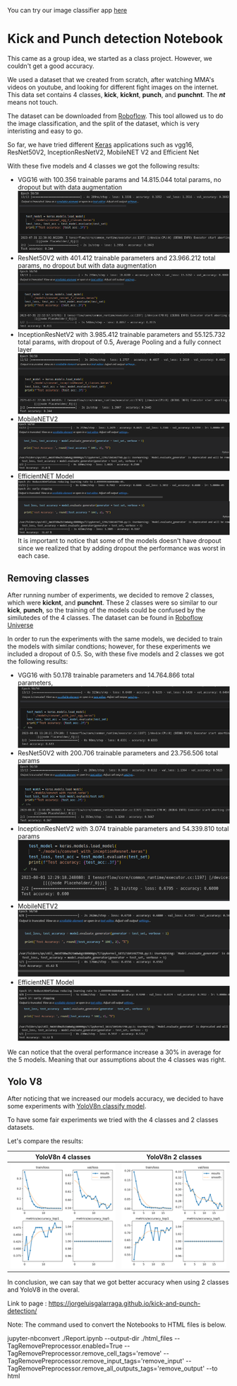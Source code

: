 You can try our image classifier app [here](https://kick-and-punch-classifier.streamlit.app/)

# Kick and Punch detection Notebook
This came as a group idea, we started as a class project. However, we couldn't get a good accuracy.

We used a dataset that we created from scratch, after watching MMA's videos on youtube, and looking for different fight images on the internet. This data set contains 4 classes, **kick**, **kicknt**, **punch**, and **punchnt**. The ***nt*** means not touch.

The dataset can be downloaded from [Roboflow](https://universe.roboflow.com/georgebrown/punch-and-kick-detection-group). This tool allowed us to do the image classification, and the split of the dataset, which is very interisting and easy to go.

So far, we have tried different  [Keras](https://keras.io/api/applications/) applications such as vgg16, ResNet50V2, InceptionResNetV2, MobileNET V2 and Efficient Net

With these five models and 4 classes we got the following results:

- VGG16 with 100.356 trainable params and 14.815.044 total params, no dropout but with data augmentation ![VGG16 4 classes](/images/image-3.png)
- ResNet50V2 with 401.412 trainable parameters and 23.966.212 total params, no dropout but with data augmentation ![ResNet50V2 4 classes](/images/image-4.png)
- InceptionResNetV2 with 3.985.412 trainable parameters and 55.125.732 total params, with dropout of 0.5, Average Pooling and a fully connect layer ![InceptionResNetV2 with 4 classes](/images/image-5.png)
- MobileNETV2 ![MobileNETV2 with 4 classes](/images/image-6.png)
- EfficientNET Model ![EfficientNET Model with 4 classes](/images/image-7.png)
It is important to notice that some of the models doesn't have dropout since we realized that by adding dropout the performance was worst in each case.

## Removing classes

After running number of experiments, we decided to remove 2 classes, which were **kicknt**, and **punchnt**. These 2 classes were so similar to our **kick**, **punch**, so the training of the models could be confused by the similutedes of the 4 classes. The dataset can be found in [Roboflow Universe](https://universe.roboflow.com/georgebrown/punch-and-kick-image-classification)

In order to run the experiments with the same models, we decided to train the models with similar condtions; however, for these experiments we included a dropout of 0.5. So, with these five models and 2 classes we got the following results:

- VGG16 with 50.178 trainable parameters and 14.764.866 total parameters, ![VGG16](/images/image.png)
- ResNet50V2 with 200.706 trainable parameters and 23.756.506 total params ![ResNet50V2](/images/image-1.png)
- InceptionResNetV2 with 3.074 trainable parameters and 54.339.810 total params ![InceptionResNetV2](/images/image-2.png)
- MobileNETV2 ![MobileNETV2](/images/image-8.png)
- EfficientNET Model ![EfficientNET Model](/images/image-9.png)

We can notice that the overal performance increase a 30% in average for the 5 models. Meaning that our assumptions about the 4 classes was right.

## Yolo V8

After noticing that we increased our models accuracy, we decided to have some experiments with [YoloV8n classify model](https://docs.ultralytics.com/tasks/classify/).

To have some fair experiments we tried with the 4 classes and 2 classes datasets.

Let's compare the results:

| YoloV8n 4 classes | YoloV8n 2 classes |
|---| --- |
| ![4 Classes](/yolo_results/4_classes_results.png) | ![4 Classes](/yolo_results/2_classes_results.png) |

In conclusion, we can say that we got better accuracy when using 2 classes and YoloV8 in the overal.

Link to page : https://jorgeluisgalarraga.github.io/kick-and-punch-detection/


Note: The command used to convert the Notebooks to HTML files is below.

jupyter-nbconvert ./Report.ipynb --output-dir ./html_files --TagRemovePreprocessor.enabled=True --TagRemovePreprocessor.remove_cell_tags='remove' --TagRemovePreprocessor.remove_input_tags='remove_input' --TagRemovePreprocessor.remove_all_outputs_tags='remove_output' --to html
